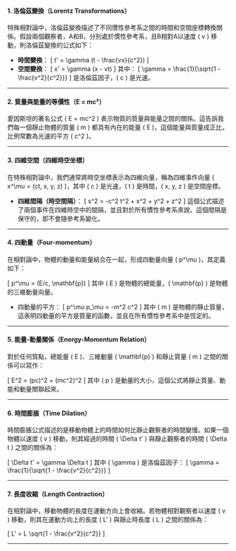 
#### 1. **洛倫茲變換（Lorentz Transformations）**

特殊相對論中，洛倫茲變換描述了不同慣性參考系之間的時間和空間座標轉換關係。假設兩個觀察者，A和B，分別處於慣性參考系，且B相對A以速度 \( v \) 移動，則洛倫茲變換的公式如下：

- **時間變換**：
  \[
  t' = \gamma (t - \frac{vx}{c^2})
  \]
- **空間變換**：
  \[
  x' = \gamma (x - vt)
  \]
  其中：
  \[
  \gamma = \frac{1}{\sqrt{1 - \frac{v^2}{c^2}}}
  \]
  是洛倫茲因子，\( c \) 是光速。

---

#### 2. **質量與能量的等價性（E = mc²）**

愛因斯坦的著名公式 \( E = mc^2 \) 表示物質的質量與能量之間的關係。這告訴我們每一個靜止物體的質量 \( m \) 都具有內在的能量 \( E \)，這個能量與質量成正比，比例常數為光速的平方 \( c^2 \)。

---

#### 3. **四維空間（四維時空坐標）**

在特殊相對論中，我們通常將時空坐標表示為四維向量，稱為四維事件向量 \( x^\mu = (ct, x, y, z) \)，其中 \( c \) 是光速，\( t \) 是時間，\( x, y, z \) 是空間座標。

- **四維間隔（時空間隔）**：
  \[
  s^2 = -c^2 t^2 + x^2 + y^2 + z^2
  \]
  這個公式描述了兩個事件在四維時空中的間隔，並且對於所有慣性參考系來說，這個間隔是保守的，即不會隨參考系變化。

---

#### 4. **四動量（Four-momentum）**

在相對論中，物體的動量和能量結合在一起，形成四動量向量 \( p^\mu \)，其定義如下：

\[
p^\mu = (E/c, \mathbf{p})
\]
其中 \( E \) 是物體的總能量，\( \mathbf{p} \) 是物體的三維動量向量。

- 四動量的平方：
  \[
  p^\mu p_\mu = -m^2 c^2
  \]
  其中 \( m \) 是物體的靜止質量，這表明四動量的平方是質量的函數，並且在所有慣性參考系中是恆定的。

---

#### 5. **能量-動量關係（Energy-Momentum Relation）**

對於任何質點，總能量 \( E \)、三維動量 \( \mathbf{p} \) 和靜止質量 \( m \) 之間的關係可以寫作：

\[
E^2 = (pc)^2 + (mc^2)^2
\]
其中 \( p \) 是動量的大小，這個公式將靜止質量、動能和動量關聯起來。

---

#### 6. **時間膨脹（Time Dilation）**

時間膨脹公式描述的是移動物體上的時間如何比靜止觀察者的時間變慢。如果一個物體以速度 \( v \) 移動，則其經過的時間 \( \Delta t' \) 與靜止觀察者的時間 \( \Delta t \) 之間的關係為：

\[
\Delta t' = \gamma \Delta t
\]
其中 \( \gamma \) 是洛倫茲因子：
\[
\gamma = \frac{1}{\sqrt{1 - \frac{v^2}{c^2}}}
\]

---

#### 7. **長度收縮（Length Contraction）**

在相對論中，移動物體的長度在運動方向上會收縮。若物體相對觀察者以速度 \( v \) 移動，則其在運動方向上的長度 \( L' \) 與靜止時長度 \( L \) 之間的關係為：

\[
L' = L \sqrt{1 - \frac{v^2}{c^2}}
\]

---
